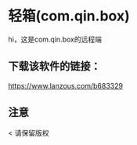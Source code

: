 # 轻箱(com.qin.box)
hi，这是com.qin.box的远程端

## 下载该软件的链接：
https://www.lanzous.com/b683329

## 注意
< 请保留版权

